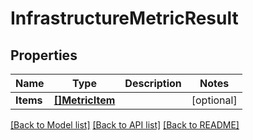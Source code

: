 # InfrastructureMetricResult

## Properties

Name | Type | Description | Notes
------------ | ------------- | ------------- | -------------
**Items** | [**[]MetricItem**](MetricItem.md) |  | [optional] 

[[Back to Model list]](../README.md#documentation-for-models) [[Back to API list]](../README.md#documentation-for-api-endpoints) [[Back to README]](../README.md)


